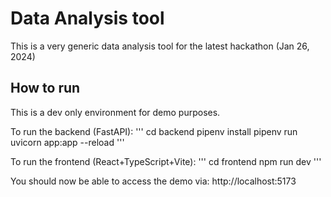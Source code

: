 # Data Analysis tool

This is a very generic data analysis tool for the latest hackathon (Jan 26, 2024)

## How to run

This is a dev only environment for demo purposes.

To run the backend (FastAPI):
'''
cd backend
pipenv install
pipenv run uvicorn app:app --reload
'''

To run the frontend (React+TypeScript+Vite):
'''
cd frontend
npm run dev
'''

You should now be able to access the demo via: http://localhost:5173
